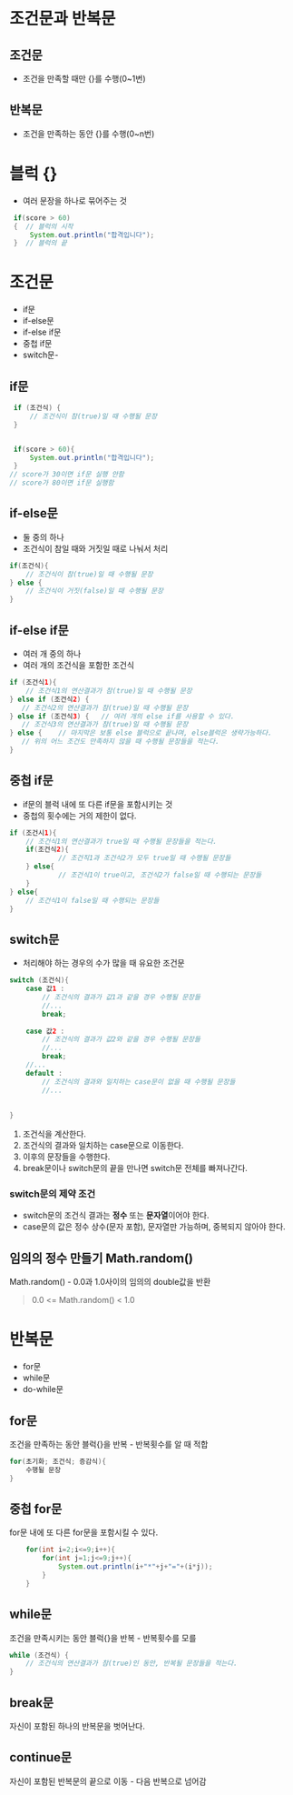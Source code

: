 # 조건문과 반복문

## 조건문
- 조건을 만족할 때만 {}를 수행(0~1번)

## 반복문
- 조건을 만족하는 동안 {}를 수행(0~n번)


# 블럭 {}

- 여러 문장을 하나로 묶어주는 것
```java
 if(score > 60)
 {  // 블럭의 시작
     System.out.println("합격입니다");
 }  // 블럭의 끝


``` 

# 조건문
- if문
- if-else문
- if-else if문
- 중첩 if문
- switch문-

## if문

```java
 if (조건식) {
     // 조건식이 참(true)일 때 수행될 문장
 }


 if(score > 60){
     System.out.println("합격입니다");
 }
// score가 30이면 if문 실행 안함
// score가 80이면 if문 실행함 

``` 

## if-else문
- 둘 중의 하나
- 조건식이 참일 때와 거짓일 때로 나눠서 처리

```java
if(조건식){
    // 조건식이 참(true)일 때 수행될 문장
} else {
    // 조건식이 거짓(false)일 때 수행될 문장
}
```

## if-else if문
- 여러 개 중의 하나
- 여러 개의 조건식을 포함한 조건식

```java
if (조건식1){
    // 조건식1의 연산결과가 참(true)일 때 수행될 문장
} else if (조건식2) {
   // 조건식2의 연산결과가 참(true)일 때 수행될 문장
} else if (조건식3) {   // 여러 개의 else if를 사용할 수 있다.
   // 조건식3의 연산결과가 참(true)일 때 수행될 문장
} else {    // 마지막은 보통 else 블럭으로 끝나며, else블럭은 생략가능하다.
   // 위의 어느 조건도 만족하지 않을 때 수행될 문장들을 적는다.
}

```

## 중첩 if문
- if문의 블럭 내에 또 다른 if문을 포함시키는 것
- 중첩의 횟수에는 거의 제한이 없다.

```java
if (조건시1){
    // 조건식1의 연산결과가 true일 때 수행될 문장들을 적는다.
    if(조건식2){
            // 조건직1과 조건식2가 모두 true일 때 수행될 문장들
    } else{
            // 조건식1이 true이고, 조건식2가 false일 때 수행되는 문장들
    }
} else{
    // 조건식1이 false일 때 수행되는 문장들
}
```


## switch문
- 처리해야 하는 경우의 수가 많을 때 유요한 조건문

```java
switch (조건식){
    case 값1 :
        // 조건식의 결과가 값1과 같을 경우 수행될 문장들
        //...
        break;
    
    case 값2 :
        // 조건식의 결과가 값2와 같을 경우 수행될 문장들
        //...
        break;
    //...
    default :
        // 조건식의 결과와 일치하는 case문이 없을 때 수행될 문장들
        //...
    
    
}
```
1. 조건식을 계산한다.
2. 조건식의 결과와 일치하는 case문으로 이동한다.
3. 이후의 문장들을 수행한다.
4. break문이나 switch문의 끝을 만나면 switch문 전체를 빠져나간다.

### switch문의 제약 조건
- switch문의 조건식 결과는 **정수** 또는 **문자열**이어야 한다.
- case문의 값은 정수 상수(문자 포함), 문자열만 가능하며, 중복되지 않아야 한다.

## 임의의 정수 만들기 Math.random()
Math.random() - 0.0과 1.0사이의 임의의 double값을 반환
> 0.0 <= Math.random() < 1.0

# 반복문
- for문
- while문
- do-while문

## for문
조건을 만족하는 동안 블럭{}을 반복 - 반복횟수를 알 때 적합
```java
for(초기화; 조건식; 증감식){
    수행될 문장
}
```

## 중첩 for문
for문 내에 또 다른 for문을 포함시킬 수 있다.

```java
    for(int i=2;i<=9;i++){
        for(int j=1;j<=9;j++){
            System.out.println(i+"*"+j+"="+(i*j));
        }
    }
```

## while문
조건을 만족시키는 동안 블럭{}을 반복 - 반복횟수를 모를 

```java
while (조건식) {
    // 조건식의 연산결과가 참(true)인 동안, 반복될 문장들을 적는다.
}
```

## break문
자신이 포함된 하나의 반복문을 벗어난다.

## continue문
자신이 포함된 반복문의 끝으로 이동 - 다음 반복으로 넘어감